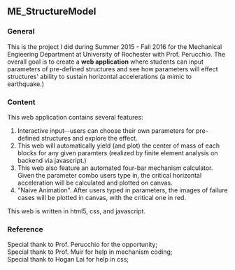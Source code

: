 ## ME_StructureModel
### **General**  
This is the project I did during Summer 2015 - Fall 2016 for the Mechanical Engieering Department at University of Rochester with Prof. Perucchio. 
The overall goal is to create a **web application** where students can input parameters of pre-defined structures and see how parameters will effect structures'
ability to sustain horizontal accelerations (a mimic to earthquake.)

### **Content**
This web application contains several features:  
1. Interactive input--users can choose their own parameters for pre-defined structures and explore the effect. 
2. This web will automatically yield (and plot) the center of mass of each blocks for any given paramters (realized by finite element analysis on backend via javascript.)  
3. This web also feature an automated four-bar mechanism calculator. Given the parameter combo users type in, the critical horizontal acceleration will be calculated and plotted on canvas. 
4. "Naive Animation". After users typed in parameters, the images of failure cases will be plotted in canvas, with the critical one in red.

This web is written in html5, css, and javascript.

### **Reference**
Special thank to Prof. Perucchio for the opportunity;  
Special thank to Prof. Muir for help in mechanism coding;  
Special thank to Hogan Lai for help in css;
